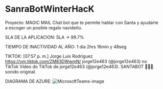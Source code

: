 # SanraBotWinterHacK
Proyecto: MAGIC MAIL
Chat bot que te permite hablar con Santa y ayudarte a escoger un posible regalo navideño.
 
SLA DE LA APLICACION:
SLA -> 99.7%

TIEMPO DE INACTIVIDAD AL AÑO:
1 dia 2hrs 16min y 48seg

TIKTOK: [07:57 p. m.] Jorge Luis Rodríguez
https://vm.tiktok.com/ZM83DWwmN/
jorge12e463 (@jorge12e463) no TikTok
Vídeo do TikTok de jorge12e463 (@jorge12e463). SANTABOT 🌲🌲🌲. sonido original.

DIAGRAMA DE AZURE:
![MicrosoftTeams-image](https://user-images.githubusercontent.com/94207938/146701541-ef148186-5f72-49d6-83fd-c58babc9617c.png)


